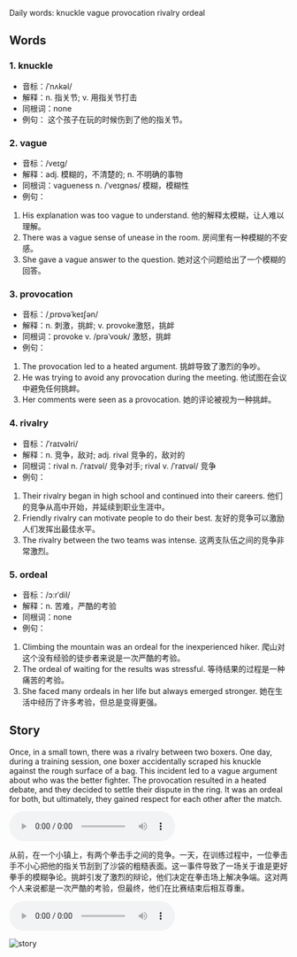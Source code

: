 Daily words: knuckle vague provocation rivalry ordeal

## Words
### 1. knuckle
- 音标：/ˈnʌkəl/ <span style="cursor: pointer;" onclick="document.getElementById('audio-player-1').play()"><i class="fas fa-volume-up"></i></span>
<audio id="audio-player-1" src="https://files.dwong.top/words/knuckle.mp3" style="display:none;"></audio>
- 解释：n. 指关节; v. 用指关节打击
- 同根词：none
- 例句：
这个孩子在玩的时候伤到了他的指关节。

### 2. vague
- 音标：/veɪɡ/ <span style="cursor: pointer;" onclick="document.getElementById('audio-player-2').play()"><i class="fas fa-volume-up"></i></span>
<audio id="audio-player-2" src="https://files.dwong.top/words/vague.mp3" style="display:none;"></audio>
- 解释：adj. 模糊的，不清楚的; n. 不明确的事物
- 同根词：vagueness n. /ˈveɪɡnəs/ 模糊，模糊性
- 例句：
1. His explanation was too vague to understand.
他的解释太模糊，让人难以理解。
2. There was a vague sense of unease in the room.
房间里有一种模糊的不安感。
3. She gave a vague answer to the question.
她对这个问题给出了一个模糊的回答。

### 3. provocation
- 音标：/ˌprɒvəˈkeɪʃən/ <span style="cursor: pointer;" onclick="document.getElementById('audio-player-3').play()"><i class="fas fa-volume-up"></i></span>
<audio id="audio-player-3" src="https://files.dwong.top/words/provocation.mp3" style="display:none;"></audio>
- 解释：n. 刺激，挑衅; v. provoke激怒，挑衅
- 同根词：provoke v. /prəˈvoʊk/ 激怒，挑衅
- 例句：
1. The provocation led to a heated argument.
挑衅导致了激烈的争吵。
2. He was trying to avoid any provocation during the meeting.
他试图在会议中避免任何挑衅。
3. Her comments were seen as a provocation.
她的评论被视为一种挑衅。

### 4. rivalry
- 音标：/ˈraɪvəlri/ <span style="cursor: pointer;" onclick="document.getElementById('audio-player-4').play()"><i class="fas fa-volume-up"></i></span>
<audio id="audio-player-4" src="https://files.dwong.top/words/rivalry.mp3" style="display:none;"></audio>
- 解释：n. 竞争，敌对; adj. rival 竞争的，敌对的
- 同根词：rival n. /ˈraɪvəl/ 竞争对手; rival v. /ˈraɪvəl/ 竞争
- 例句：
1. Their rivalry began in high school and continued into their careers.
他们的竞争从高中开始，并延续到职业生涯中。
2. Friendly rivalry can motivate people to do their best.
友好的竞争可以激励人们发挥出最佳水平。
3. The rivalry between the two teams was intense.
这两支队伍之间的竞争非常激烈。

### 5. ordeal
- 音标：/ɔːrˈdil/ <span style="cursor: pointer;" onclick="document.getElementById('audio-player-5').play()"><i class="fas fa-volume-up"></i></span>
<audio id="audio-player-5" src="https://files.dwong.top/words/ordeal.mp3" style="display:none;"></audio>
- 解释：n. 苦难，严酷的考验
- 同根词：none
- 例句：
1. Climbing the mountain was an ordeal for the inexperienced hiker.
爬山对这个没有经验的徒步者来说是一次严酷的考验。
2. The ordeal of waiting for the results was stressful.
等待结果的过程是一种痛苦的考验。
3. She faced many ordeals in her life but always emerged stronger.
她在生活中经历了许多考验，但总是变得更强。

## Story
Once, in a small town, there was a rivalry between two boxers. One day, during a training session, one boxer accidentally scraped his knuckle against the rough surface of a bag. This incident led to a vague argument about who was the better fighter. The provocation resulted in a heated debate, and they decided to settle their dispute in the ring. It was an ordeal for both, but ultimately, they gained respect for each other after the match.

<audio controls>
  <source src="https://files.dwong.top/story/2024-09-05-english.mp3" type="audio/mpeg">
  你的浏览器不支持音频元素。
</audio>
  

从前，在一个小镇上，有两个拳击手之间的竞争。一天，在训练过程中，一位拳击手不小心把他的指关节刮到了沙袋的粗糙表面。这一事件导致了一场关于谁是更好拳手的模糊争论。挑衅引发了激烈的辩论，他们决定在拳击场上解决争端。这对两个人来说都是一次严酷的考验，但最终，他们在比赛结束后相互尊重。

<audio controls>
  <source src="https://files.dwong.top/story/2024-09-05-chinese.mp3" type="audio/mpeg">
  你的浏览器不支持音频元素。
</audio>
  

![story](https://files.dwong.top/images/2024-09-05.png)

